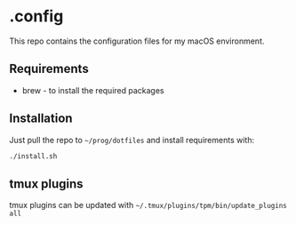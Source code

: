 # .config

This repo contains the configuration files for my macOS environment.

## Requirements

- brew - to install the required packages

## Installation

Just pull the repo to `~/prog/dotfiles` and install requirements with:

```sh
./install.sh

```

## tmux plugins

tmux plugins can be updated with
`~/.tmux/plugins/tpm/bin/update_plugins all`
